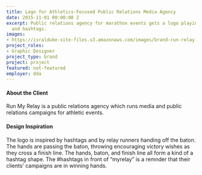 ```yaml
---
title: Logo for Athletics-Focused Public Relations Media Agency
date: 2015-11-01 00:00:00 Z
excerpt: Public relations agency for marathon events gets a logo playing on victory
  and hashtags.
images:
- https://isralduke-site-files.s3.amazonaws.com/images/brand-run-relay-marathon-designed-isral-duke.jpg
project_roles:
- Graphic Designer
project_type: brand
project: project
featured: not-featured
employer: dda
---
```


#### About the Client

Run My Relay is a public relations agency which runs media and public relations campaigns for athletic events.

#### Design Inspiration

The logo is inspired by hashtags and by relay runners handing off the baton. The hands are passing the baton, throwing encouraging victory wishes as they cross a finish line. The hands, baton, and finish line all form a kind of a hashtag shape. The #hashtags in front of “myrelay” is a remnder that their clients’ campaigns are in winning hands.